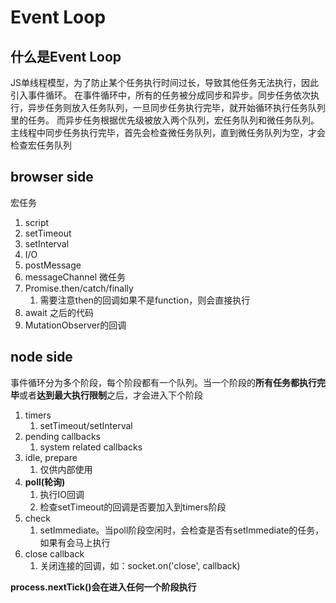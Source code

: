# Event Loop
## 什么是Event Loop
JS单线程模型，为了防止某个任务执行时间过长，导致其他任务无法执行，因此引入事件循环。
在事件循环中，所有的任务被分成同步和异步。同步任务依次执行，异步任务则放入任务队列，一旦同步任务执行完毕，就开始循环执行任务队列里的任务。
而异步任务根据优先级被放入两个队列，宏任务队列和微任务队列。主线程中同步任务执行完毕，首先会检查微任务队列，直到微任务队列为空，才会检查宏任务队列

## browser side
宏任务
1. script
2. setTimeout
3. setInterval
4. I/O
5. postMessage
6. messageChannel
微任务
1. Promise.then/catch/finally
    1. 需要注意then的回调如果不是function，则会直接执行
2. await 之后的代码
3. MutationObserver的回调

## node side
事件循环分为多个阶段，每个阶段都有一个队列。当一个阶段的**所有任务都执行完毕**或者**达到最大执行限制**之后，才会进入下个阶段
1. timers
    1. setTimeout/setInterval
2. pending callbacks
    1. system related callbacks
3. idle, prepare
    1. 仅供内部使用
4. **poll(轮询)**
    1. 执行IO回调
    2. 检查setTimeout的回调是否要加入到timers阶段
5. check
    1. setImmediate。当poll阶段空闲时，会检查是否有setImmediate的任务，如果有会马上执行
6. close callback
    1. 关闭连接的回调，如：socket.on('close', callback)

**process.nextTick()会在进入任何一个阶段执行**
